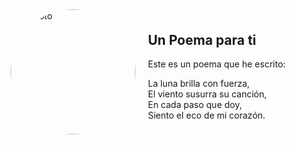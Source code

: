 <div style="display: flex; align-items: center;">
  <!-- Imagen a la izquierda -->
  <img src="https://drive.google.com/uc?id=1WXOZscSpl1E9ND8R7Dfe1aTA0xi8gI-h" alt="Mi Foto" width="200" style="margin-right: 20px; border-radius: 50%;">

  <!-- Poema a la derecha -->
  <div style="max-width: 500px;">
    <h2>Un Poema para ti</h2>
    <p>Este es un poema que he escrito:</p>
    <p>
      La luna brilla con fuerza, <br>
      El viento susurra su canción, <br>
      En cada paso que doy, <br>
      Siento el eco de mi corazón.
    </p>
  </div>
</div>
